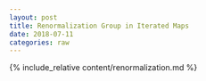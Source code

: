 ```yaml
---
layout: post
title: Renormalization Group in Iterated Maps
date: 2018-07-11
categories: raw
---
```


{% include_relative content/renormalization.md %}
